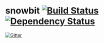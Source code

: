# snowbit [![Build Status](https://travis-ci.org/snowbit/snowbit.svg?branch=master)](https://travis-ci.org/snowbit/snowbit) [![Dependency Status](https://david-dm.org/snowbit/snowbit.svg)](https://david-dm.org/snowbit/snowbit) 

[![Gitter](https://badges.gitter.im/Join%20Chat.svg)](https://gitter.im/snowbit/snowbit?utm_source=badge&utm_medium=badge&utm_campaign=pr-badge&utm_content=badge)
